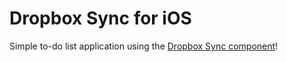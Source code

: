 Dropbox Sync for iOS
==================

Simple to-do list application using the [Dropbox Sync component](https://components.xamarin.com/view/dropboxsync)!
